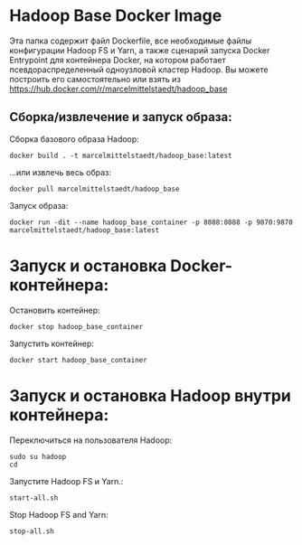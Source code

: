 # Hadoop Base Docker Image
Эта папка содержит файл Dockerfile, все необходимые файлы конфигурации Hadoop FS и Yarn, а также сценарий запуска Docker Entrypoint для контейнера Docker, на котором работает псевдораспределенный одноузловой кластер Hadoop. Вы можете построить его самостоятельно или взять из https://hub.docker.com/r/marcelmittelstaedt/hadoop_base

## Сборка/извлечение и запуск образа:

Сборка базового образа Hadoop:
```
docker build . -t marcelmittelstaedt/hadoop_base:latest
```

...или извлечь весь образ:
```
docker pull marcelmittelstaedt/hadoop_base
```

Запуск образа:
```
docker run -dit --name hadoop_base_container -p 8088:8088 -p 9870:9870 marcelmittelstaedt/hadoop_base:latest
```

# Запуск и остановка Docker-контейнера:
Остановить контейнер:
```
docker stop hadoop_base_container
```

Запустить контейнер:
```
docker start hadoop_base_container
```

# Запуск и остановка Hadoop внутри контейнера:
Переключиться на пользователя Hadoop:
```
sudo su hadoop
cd
```

Запустите Hadoop FS и Yarn.:
```
start-all.sh
```

Stop Hadoop FS and Yarn:
```
stop-all.sh
```
